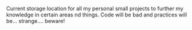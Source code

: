 Current storage location for all my personal small projects to further my knowledge in certain areas nd things.
Code will be bad and practices will be... strange.... beware!
